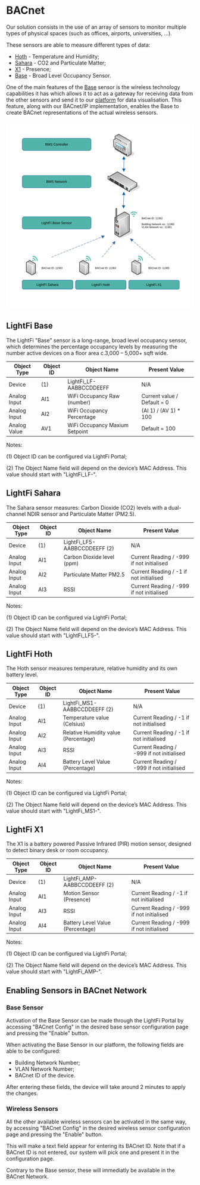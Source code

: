# BACnet

Our solution consists in the use of an array of sensors to monitor multiple types of physical spaces (such as offices, airports, universities, ...).

These sensors are able to measure different types of data:

- [Hoth](#lightfi-hoth) - Temperature and Humidity;
- [Sahara](#lightfi-sahara) - CO2 and Particulate Matter;
- [X1](#lightfi-x1) - Presence;
- [Base](#lightfi-base) - Broad Level Occupancy Sensor.

One of the main features of the [Base](#lightfi-base) sensor is the wireless technology capabilities it has which allows it to act as a gateway for receiving data from the other sensors and send it to our [platform](http://portal.lightfi.io) for data visualisation. This feature, along with our BACnet/IP implementation, enables the Base to create BACnet representations of the actual wireless sensors.

![](../img/sensors/bacnet_diagram.svg)

## LightFi Base

The LightFi "Base" sensor is a long-range, broad level occupancy sensor, which determines the percentage occupancy levels by measuring the number active devices on a floor area c.3,000 – 5,000+ sqft wide.

| Object Type   | Object ID | Object Name                     | Present Value                |
|---------------|-----------|---------------------------------|------------------------------|
| Device        | (1)       | LightFi_LF-AABBCCDDEEFF         | N/A                          |
| Analog Input  | AI1       | WiFi Occupancy Raw (number)     | Current value / Default = 0|
| Analog Input  | AI2       | WiFi Occupancy Percentage       | (AI 1) / (AV 1) * 100        |
| Analog Value  | AV1       | WiFi Occupancy Maxium Setpoint  | Default = 100                |

Notes:

(1) Object ID can be configured via LightFi Portal;

(2) The Object Name field will depend on the device’s MAC Address. This value should start with "LightFi_LF-".

## LightFi Sahara

The Sahara sensor measures: Carbon Dioxide (CO2) levels with a dual-channel NDIR sensor and Particulate Matter (PM2.5).


| Object Type   | Object ID | Object Name                     | Present Value                |
|---------------|-----------|---------------------------------|------------------------------|
| Device        | (1)       | LightFi_LF5-AABBCCDDEEFF (2)    | N/A                          |
| Analog Input  | AI1       | Carbon Dioxide level (ppm)      | Current Reading / -999 if not initialised |
| Analog Input  | AI2       | Particulate Matter PM2.5        | Current Reading / -1 if not initialised   |
| Analog Input  | AI3       | RSSI                            | Current Reading / -999 if not initialised |

Notes:

(1) Object ID can be configured via LightFi Portal;

(2) The Object Name field will depend on the device’s MAC Address. This value should start with "LightFi_LF5-".

## LightFi Hoth

The Hoth sensor measures temperature, relative humidity and its own battery level.

| Object Type   | Object ID | Object Name                          | Present Value                               |
|---------------|-----------|--------------------------------------|---------------------------------------------|
| Device        | (1)       | LightFi_MS1-AABBCCDDEEFF (2)         | N/A                                         |
| Analog Input  | AI1       | Temperature value (Celsius)          | Current Reading / -1 if not initialised     |
| Analog Input  | AI2       | Relative Humidity value (Percentage) | Current Reading / -1 if not initialised     |
| Analog Input  | AI3       | RSSI                                 | Current Reading / -999 if not initialised   |
| Analog Input  | AI4       | Battery Level Value (Percentage)     | Current Reading / -999 if not initialised   |

Notes:

(1) Object ID can be configured via LightFi Portal;

(2) The Object Name field will depend on the device’s MAC Address. This value should start with "LightFi_MS1-".

## LightFi X1

The X1 is a battery powered Passive Infrared (PIR) motion sensor, designed to detect binary desk or room occupancy.


| Object Type   | Object ID | Object Name                      | Present Value                |
|---------------|-----------|----------------------------------|------------------------------|
| Device        | (1)       | LightFi_AMP-AABBCCDDEEFF (2)     | N/A                          |
| Analog Input  | AI1       | Motion Sensor (Presence)         | Current Reading / -1 if not initialised   |
| Analog Input  | AI3       | RSSI                             | Current Reading / -999 if not initialised |
| Analog Input  | AI4       | Battery Level Value (Percentage) | Current Reading / -999 if not initialised |

Notes:

(1) Object ID can be configured via LightFi Portal;

(2) The Object Name field will depend on the device’s MAC Address. This value should start with "LightFi_AMP-". 

## Enabling Sensors in BACnet Network

### Base Sensor

Activation of the Base Sensor can be made through the LightFi Portal by accessing "BACnet Config" in the desired base sensor configuration page and pressing the "Enable" button.

When activating the Base Sensor in our platform, the following fields are able to be configured:

- Building Network Number;
- VLAN Network Number;
- BACnet ID of the device.

After entering these fields, the device will take around 2 minutes to apply the changes.

### Wireless Sensors

All the other available wireless sensors can be activated in the same way, by accessing  "BACnet Config" in the desired wireless sensor configuration page and pressing the "Enable" button.

This will make a text field appear for entering its BACnet ID. Note that if a BACnet ID is not entered, our system will pick one and present it in the configuration page.

Contrary to the Base sensor, these will immediatly be available in the BACnet Network.
